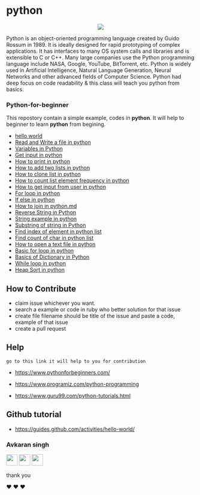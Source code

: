 # python

<p align="center">
  <img src="https://www.bytelion.com/wp-content/uploads/2015/12/pythonlogo.jpg"/>
</p>


Python is an object-oriented programming language created by Guido Rossum in 1989. It is ideally designed for rapid prototyping of complex applications. It has interfaces to many OS system calls and libraries and is extensible to C or C++. Many large companies use the Python programming language include NASA, Google, YouTube, BitTorrent, etc.
Python is widely used in Artificial Intelligence, Natural Language Generation, Neural Networks and other advanced fields of Computer Science. Python had deep focus on code readability & this class will teach you python from basics.


### Python-for-beginner
This repostory contain a simple example, codes in <strong>python</strong>. It will help to beginner to learn <strong>python</strong> from begining.


- [hello world](https://github.com/avsingh999/Python-for-beginner/blob/master/Hello%20World)
- [Read and Write a file in python](https://github.com/avsingh999/Python-for-beginner/blob/master/Read_write_Python.md)
- [Variables in Python](https://github.com/avsingh999/Python-for-beginner/blob/master/variables_in_python.md)
- [Get input in python](https://github.com/avsingh999/Python-for-beginner/blob/master/How%20to%20get%20input%20from%20user%20in%20python.md)
- [How to print in python](https://github.com/avsingh999/Python-for-beginner/blob/master/How%20to%20print%20in%20python.md)
- [How to add two lists in python](https://github.com/avsingh999/Python-for-beginner/blob/master/How%20to%20add%20two%20lists%20in%20python.md)
- [How to clone list in python](https://github.com/avsingh999/Python-for-beginner/blob/master/How%20to%20clone%20list%20in%20python.md)
- [How to count list element frequency in python](https://github.com/avsingh999/Python-for-beginner/blob/master/How%20to%20count%20list%20element%20frequency%20in%20python.md)
- [How to get input from user in python](https://github.com/avsingh999/Python-for-beginner/blob/master/How%20to%20get%20input%20from%20user%20in%20python.md)
- [For loop in python](https://github.com/mayankw/Python-for-beginner/blob/master/For%20loop%20in%20python.md)
- [If else in python](https://github.com/avsingh999/Python-for-beginner/blob/master/if-else_python.md)
- [How to join in python.md](https://github.com/avsingh999/Python-for-beginner/blob/master/How%20to%20join%20in%20python.md)
- [Reverse String in Python](https://github.com/avsingh999/Python-for-beginner/blob/master/How%20to%20reverse%20a%20string%20in%20python.md)
- [String example in python](https://github.com/avsingh999/Python-for-beginner/blob/master/String%20example%20in%20python.md)
- [Substring of string in Python](https://github.com/avsingh999/Python-for-beginner/blob/master/Substring%20of%20string%20in%20python.md)
- [Find index of element in python list](https://github.com/avsingh999/Python-for-beginner/blob/master/find%20index%20of%20element%20in%20python%20list.md)
- [Find count of char in python list](https://github.com/avsingh999/Python-for-beginner/blob/master/find_count_of_char_in_string.md)
- [How to open a text file in python](https://github.com/avsingh999/Python-for-beginner/blob/master/how%20to%20open%20a%20text%20file%20in%20python.md)
- [Basic for loop in python](https://github.com/avsingh999/Python-for-beginner/blob/master/Basic_forloop_application.md)
- [Basics of Dictionary in Python](https://github.com/avsingh999/Python-for-beginner/blob/master/Basics%20of%20Dictionary.md)
- [While loop in python](https://github.com/avsingh999/Python-for-beginner/blob/master/while_loop_in_python.md)
- [Heap Sort in python](https://github.com/avsingh999/Python-for-beginner/blob/master/heap%20sort%20in%20python.md)

## How to Contribute

- claim issue whichever you want.
- search a example or code in ruby who better solution for that issue
- create file filename should be title of the issue and paste a code, example of that issue
- create a pull request

## Help
```
go to this link it will help to you for contribution
```

- https://www.pythonforbeginners.com/

- https://www.programiz.com/python-programming

- https://www.guru99.com/python-tutorials.html

## Github tutorial

- https://guides.github.com/activities/hello-world/

### Avkaran singh

[<img src="https://image.flaticon.com/icons/svg/34/34238.svg" width="30" padding="10">](https://twitter.com/avsingh07492100)
[<img src="https://upload.wikimedia.org/wikipedia/commons/9/91/Octicons-mark-github.svg" width="30" padding="10">](https://github.com/avsingh999)
[<img src="https://cdn3.iconfinder.com/data/icons/transparent-on-dark-grey/500/icon-04-512.png" width="30" padding="10">](https://www.instagram.com/avsingh999/)

thank you

:heart: :heart: :heart: 
